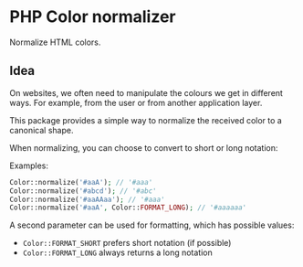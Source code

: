 PHP Color normalizer
====================

Normalize HTML colors.

Idea
----

On websites, we often need to manipulate the colours we get in different ways. For example, from the user or from another application layer.

This package provides a simple way to normalize the received color to a canonical shape.

When normalizing, you can choose to convert to short or long notation:

Examples:

```php
Color::normalize('#aaA'); // '#aaa'
Color::normalize('#abcd'); // '#abc'
Color::normalize('#aaAAaa'); // '#aaa'
Color::normalize('#aaA', Color::FORMAT_LONG); // '#aaaaaa'
```

A second parameter can be used for formatting, which has possible values:

- `Color::FORMAT_SHORT` prefers short notation (if possible)
- `Color::FORMAT_LONG` always returns a long notation
